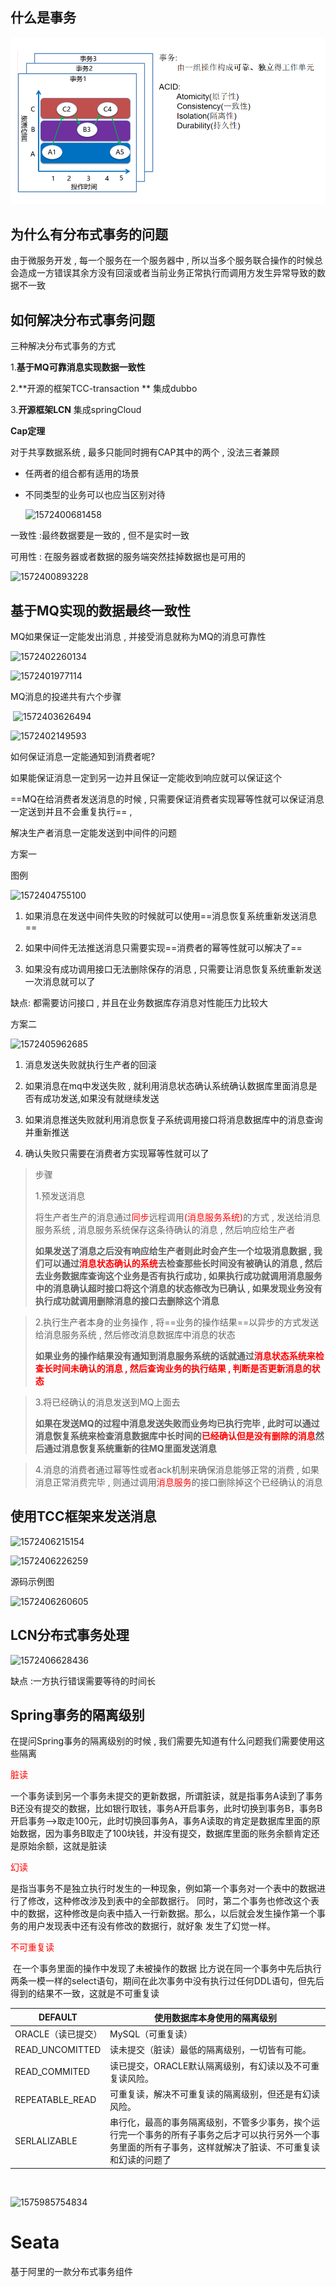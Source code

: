 ## 什么是事务

![1572400754866](%E5%88%86%E5%B8%83%E5%BC%8F%E4%BA%8B%E5%8A%A1.assets/1572400754866.png)





## 为什么有分布式事务的问题

由于微服务开发 , 每一个服务在一个服务器中 , 所以当多个服务联合操作的时候总会造成一方错误其余方没有回滚或者当前业务正常执行而调用方发生异常导致的数据不一致



## 如何解决分布式事务问题

三种解决分布式事务的方式

1.**基于MQ可靠消息实现数据一致性**

2.**开源的框架TCC-transaction **  集成dubbo

3.**开源框架LCN** 集成springCloud





**Cap定理**

对于共享数据系统 , 最多只能同时拥有CAP其中的两个 , 没法三者兼顾

- 任两者的组合都有适用的场景

- 不同类型的业务可以也应当区别对待

  ![1572400681458](C:\Users\Zhangxinuser\Desktop\新的学习总结\imgs\1572400681458.png)

一致性 :最终数据要是一致的 , 但不是实时一致

可用性 : 在服务器或者数据的服务端突然挂掉数据也是可用的









![1572400893228](C:\Users\Zhangxinuser\Desktop\新的学习总结\imgs\1572400893228.png)



## 基于MQ实现的数据最终一致性

MQ如果保证一定能发出消息 , 并接受消息就称为MQ的消息可靠性 

![1572402260134](C:\Users\Zhangxinuser\Desktop\新的学习总结\imgs\1572402260134.png)

![1572401977114](C:\Users\Zhangxinuser\Desktop\新的学习总结\imgs\1572401977114.png)



MQ消息的投递共有六个步骤

​	![1572403626494](C:\Users\Administrator\Desktop\记录\learning_notes-master\imgs\1572403626494.png)







![1572402149593](C:\Users\Zhangxinuser\Desktop\新的学习总结\imgs\1572402149593.png)

如何保证消息一定能通知到消费者呢? 

如果能保证消息一定到另一边并且保证一定能收到响应就可以保证这个



==MQ在给消费者发送消息的时候 , 只需要保证消费者实现幂等性就可以保证消息一定送到并且不会重复执行== , 

解决生产者消息一定能发送到中间件的问题 

方案一

图例

![1572404755100](c:/./Users\Zhangxinuser\Desktop\新的学习总结\imgs\1572404755100.png)

1. 如果消息在发送中间件失败的时候就可以使用==消息恢复系统重新发送消息==

2. 如果中间件无法推送消息只需要实现==消费者的幂等性就可以解决了==
3. 如果没有成功调用接口无法删除保存的消息 , 只需要让消息恢复系统重新发送一次消息就可以了



缺点: 都需要访问接口 , 并且在业务数据库存消息对性能压力比较大



方案二

![1572405962685](C:\Users\Zhangxinuser\Desktop\新的学习总结\imgs\1572405962685.png)

1. 消息发送失败就执行生产者的回滚

3. 如果消息在mq中发送失败 , 就利用消息状态确认系统确认数据库里面消息是否有成功发送,如果没有就继续发送
4. 如果消息推送失败就利用消息恢复子系统调用接口将消息数据库中的消息查询并重新推送
5. 确认失败只需要在消费者方实现幂等性就可以了

> 步骤
>
> 1.预发送消息
>
> 将生产者生产的消息通过<font style="color:red">同步</font>远程调用<font style="color:red">(消息服务系统)</font>的方式 , 发送给消息服务系统 , 消息服务系统保存这条待确认的消息 , 然后响应给生产者
>
> **如果发送了消息之后没有响应给生产者则此时会产生一个垃圾消息数据 , 我们可以通过<font style="color:red">消息状态确认的系统</font>去检查那些长时间没有被确认的消息 , 然后去业务数据库查询这个业务是否有执行成功 , 如果执行成功就调用消息服务中的消息确认超时接口将这个消息的状态修改为已确认 , 如果发现业务没有执行成功就调用删除消息的接口去删除这个消息**

> 
>
> 2.执行生产者本身的业务操作 , 将==业务的操作结果==以异步的方式发送给消息服务系统 , 然后修改消息数据库中消息的状态
>
> **如果业务的操作结果没有通知到消息服务系统的话就通过<font style="color:red">消息状态系统来检查长时间未确认的消息 , 然后查询业务的执行结果 , 判断是否更新消息的状态</font>**



> 3.将已经确认的消息发送到MQ上面去 
>
> **如果在发送MQ的过程中消息发送失败而业务均已执行完毕 , 此时可以通过消息恢复系统来检查消息数据库中长时间的<font style="color:red">已经确认但是没有删除的消息</font>然后通过消息恢复系统重新的往MQ里面发送消息**



> 4.消息的消费者通过幂等性或者ack机制来确保消息能够正常的消费 , 如果消息正常消费完毕 , 则通过调用<font style="color:red">消息服务</font>的接口删除掉这个已经确认的消息











## 使用TCC框架来发送消息

![1572406215154](C:\Users\Zhangxinuser\Desktop\新的学习总结\imgs\1572406215154.png)

![1572406226259](C:\Users\Zhangxinuser\Desktop\新的学习总结\imgs\1572406226259.png)

源码示例图

![1572406260605](C:\Users\Zhangxinuser\Desktop\新的学习总结\imgs\1572406260605.png)



## LCN分布式事务处理

![1572406628436](C:\Users\Zhangxinuser\Desktop\新的学习总结\imgs\1572406628436.png)

缺点 :一方执行错误需要等待的时间长





## Spring事务的隔离级别

在提问Spring事务的隔离级别的时候 , 我们需要先知道有什么问题我们需要使用这些隔离

<font style="color:red">脏读</font>

​	一个事务读到另一个事务未提交的更新数据，所谓脏读，就是指事务A读到了事务B还没有提交的数据，比如银行取钱，事务A开启事务，此时切换到事务B，事务B开启事务–>取走100元，此时切换回事务A，事务A读取的肯定是数据库里面的原始数据，因为事务B取走了100块钱，并没有提交，数据库里面的账务余额肯定还是原始余额，这就是脏读



<font style="color:red">幻读</font>

​	是指当事务不是独立执行时发生的一种现象，例如第一个事务对一个表中的数据进行了修改，这种修改涉及到表中的全部数据行。 同时，第二个事务也修改这个表中的数据，这种修改是向表中插入一行新数据。那么，以后就会发生操作第一个事务的用户发现表中还有没有修改的数据行，就好象 发生了幻觉一样。



<font style="color:red">不可重复读</font>	

​	在一个事务里面的操作中发现了未被操作的数据 比方说在同一个事务中先后执行两条一模一样的select语句，期间在此次事务中没有执行过任何DDL语句，但先后得到的结果不一致，这就是不可重复读



| DEFAULT            | **使用数据库本身使用的隔离级别**                             |
| ------------------ | ------------------------------------------------------------ |
| ORACLE（读已提交） | MySQL（可重复读）                                            |
| READ_UNCOMITTED    | 读未提交（脏读）最低的隔离级别，一切皆有可能。               |
| READ_COMMITED      | 读已提交，ORACLE默认隔离级别，有幻读以及不可重复读风险。     |
| REPEATABLE_READ    | 可重复读，解决不可重复读的隔离级别，但还是有幻读风险。       |
| SERLALIZABLE       | 串行化，最高的事务隔离级别，不管多少事务，挨个运行完一个事务的所有子事务之后才可以执行另外一个事务里面的所有子事务，这样就解决了脏读、不可重复读和幻读的问题了 |

​                                                                                                                                                                                                                                                                                                            

![1575985754834](C:\Users\Zhangxinuser\Desktop\新的学习总结\imgs\1575985754834.png)





# Seata

基于阿里的一款分布式事务组件